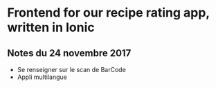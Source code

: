 # Frontend for our recipe rating app, written in Ionic

## Notes du 24 novembre 2017

* Se renseigner sur le scan de BarCode
* Appli multilangue
